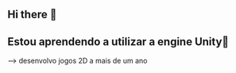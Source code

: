 ## Hi there 👋

## Estou aprendendo a utilizar a engine Unity🤔
--> desenvolvo jogos 2D a mais de um ano
